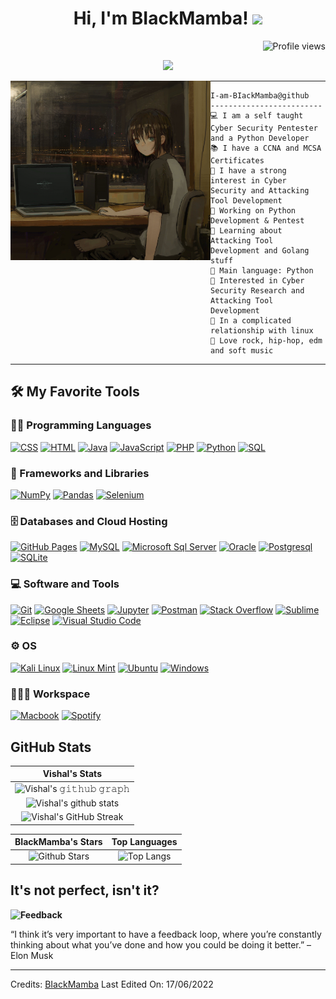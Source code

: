 <h1 align="center">
Hi, I'm BIackMamba!
  <img src="https://media.giphy.com/media/hvRJCLFzcasrR4ia7z/giphy.gif" width="30"></h1>
 <!--<img src="https://komarev.com/ghpvc/?username=BIackMamba&label=Profile%20Views&color=0e75b6&style=flat" align='right' alt="vishalmaurya" />-->
 <img src="https://gpvc.arturio.dev/BIackMamba" alt="Profile views" align='right'/> <a href="https://github.com/BIackMamba/BIackMamba/"> </a> 
<br/>

<!-- Typing SVG by DenverCoder1 - https://github.com/DenverCoder1/readme-typing-svg -->
<p align="center">
  <a href="https://github.com/DenverCoder1/readme-typing-svg"><img src="https://readme-typing-svg.herokuapp.com?lines=Cyber+Security+Pentester;Python+Developer;Cyber+Security+Reasercher;DS%20|%20AI%20|%20ML%20Enthusiastic;Always%20learning%20new%20things&center=true&width=380&height=45"></a>
</p>

<img align="left" src="https://github.com/BIackMamba/BIackMamba/blob/main/cropped_image.png" alt="Unfortunately I didn't find the author of the pic, feel to open a pull request if found" width="320" />
<hr>

```
I-am-BIackMamba@github
-------------------------
💻 I am a self taught Cyber Security Pentester and a Python Developer
📚 I have a CCNA and MCSA Certificates
📝 I have a strong interest in Cyber Security and Attacking Tool Development
🔭 Working on Python Development & Pentest
🌱 Learning about Attacking Tool Development and Golang stuff
🌟 Main language: Python
🚩 Interested in Cyber Security Research and Attacking Tool Development
💖 In a complicated relationship with linux
🎵 Love rock, hip-hop, edm and soft music
```
<hr>


## 🛠️ My Favorite Tools

### 👨‍💻 Programming Languages
<p>
    <a href="https://github.com/search?q=user%3ADenverCoder1+is%3Arepo+language%3Acss"><img alt="CSS" src="https://img.shields.io/badge/CSS%20-%231572B6.svg?logo=css3&logoColor=white"></a>
    <a href="https://github.com/search?q=user%3ADenverCoder1+is%3Arepo+language%3Ahtml"><img alt="HTML" src="https://img.shields.io/badge/HTML%20-%23E34F26.svg?logo=html5&logoColor=white"></a>
    <a href="https://github.com/search?q=user%3ADenverCoder1+is%3Arepo+language%3Ajava"><img alt="Java" src="https://img.shields.io/badge/Java-%23007396.svg?logo=java&logoColor=white"></a>
    <a href="https://github.com/search?q=user%3ADenverCoder1+is%3Arepo+language%3Ajavascript"><img alt="JavaScript" src="https://img.shields.io/badge/JavaScript%20-%23F7DF1E.svg?logo=javascript&logoColor=black"></a>
    <a href="https://github.com/search?q=user%3ADenverCoder1+is%3Arepo+language%3Agolang><img alt="GOLANG" src="https://img.shields.io/badge/GOLANG.js%20-%2343853D.svg?logo=golang.js&logoColor=white"></a>
    <a href="https://github.com/search?q=user%3ADenverCoder1+is%3Arepo+language%3Aphp"><img alt="PHP" src="https://img.shields.io/badge/Go-00ADD8?logo=go&logoColor=white"></a>
    <a href="https://github.com/search?q=user%3ADenverCoder1+is%3Arepo+language%3Apython"><img alt="Python" src="https://img.shields.io/badge/Python%20-%2314354C.svg?logo=python&logoColor=white"></a>
    <a href="https://github.com/search?q=user%3ADenverCoder1+is%3Arepo+language%3Asql"><img alt="SQL" src="https://img.shields.io/badge/SQL%20-%23025E8C.svg?logo=amazon-dynamodb&logoColor=white"></a>
    

### 🧰 Frameworks and Libraries

<p>
    <a href="#"><img alt="NumPy" src="https://img.shields.io/badge/Numpy%20-%23013243.svg?logo=numpy&logoColor=white"></a>
    <a href="#"><img alt="Pandas" src="https://img.shields.io/badge/Pandas%20-%23150458.svg?logo=pandas&logoColor=white"></a>
    <a href="#"><img alt="Selenium" src="https://img.shields.io/badge/Selenium-43B02A?logo=Selenium&logoColor=white"></a>
</p>

### 🗄️ Databases and Cloud Hosting

<p>
    <a href="#"><img alt="GitHub Pages" src="https://img.shields.io/badge/GitHub%20Pages-%23327FC7.svg?logo=github&logoColor=white"></a>
    <a href="#"><img alt="MySQL" src="https://img.shields.io/badge/MySQL-005C84?logo=mysql&logoColor=white"></a>
    <a href="#"><img alt="Microsoft Sql Server" src="https://img.shields.io/badge/Microsoft%20SQL%20Server-CC2927?logo=microsoft%20sql%20server&logoColor=white"></a>       
    <a href="#"><img alt="Oracle" src="https://img.shields.io/badge/Oracle-F80000?logo=Oracle&logoColor=white"></a>                                           <a href="#"><img alt="Postgresql" src="https://img.shields.io/badge/PostgreSQL-316192?logo=postgresql&logoColor=white"></a> 
    <a href="#"><img alt="SQLite" src="https://img.shields.io/badge/SQLite-07405E?logo=sqlite&logoColor=white"></a>                   
</p>

### 💻 Software and Tools
<p>
    <a href="#"><img alt="Git" src="https://img.shields.io/badge/Git%20-%23F05033.svg?logo=git&logoColor=white"></a>
    <a href="#"><img alt="Google Sheets" src="https://img.shields.io/badge/Google%20Sheets%20-%2334A853.svg?logo=google%20sheets&logoColor=white"></a>
    <a href="#"><img alt="Jupyter" src="https://img.shields.io/badge/Jupyter%20-%23F37626.svg?logo=Jupyter&logoColor=white"></a>
    <a href="#"><img alt="Postman" src="https://img.shields.io/badge/Postman-FF6C37?logo=postman&logoColor=white"></a>
    <a href="#"><img alt="Stack Overflow" src="https://img.shields.io/badge/-Stack%20Overflow-FE7A16?logo=stack-overflow&logoColor=white"></a>
    <a href="#"><img alt="Sublime" src="https://img.shields.io/badge/sublime_text-%23575757.svg?logo=sublime-text&logoColor=important"></a>
    <a href="#"><img alt="Eclipse" src="https://img.shields.io/badge/Eclipse-2C2255?logo=eclipse&logoColor=white"></a>
    <a href="#"><img alt="Visual Studio Code" src="https://img.shields.io/badge/Visual%20Studio%20Code-0078d7.svg?logo=visual-studio-code&logoColor=white"></a>
</p>

### ⚙️ OS
<p>
    <a href="#"><img alt="Kali Linux" src="https://img.shields.io/badge/Kali_Linux-557C94?logo=kali-linux&logoColor=white"></a>
    <a href="#"><img alt="Linux Mint" src="https://img.shields.io/badge/Linux_Mint-87CF3E?logo=linux-mint&logoColor=white"></a>
    <a href="#"><img alt="Ubuntu" src="https://img.shields.io/badge/Ubuntu-E95420?logo=ubuntu&logoColor=white"></a>
    <a href="#"><img alt="Windows" src="https://img.shields.io/badge/Windows-0078D6?logo=windows&logoColor=white"></a>
</p>

### 👨🏽‍💻 Workspace
<p>
    <a href="#"><img alt="Macbook" src="https://img.shields.io/badge/Apple%20laptop-333333?style=for-the-badge&logo=apple&logoColor=white"></a>
    <a href="#"><img alt="Spotify" src="https://img.shields.io/badge/Spotify-1ED760?logo=spotify&logoColor=white"></a>
</p>


## GitHub Stats


|                                                                     Vishal's Stats                                                                     |
|:------------------------------------------------------------------------------------------------------------------------------------------------------:|
| ![Vishal's 𝚐𝚒𝚝𝚑𝚞𝚋 𝚐𝚛𝚊𝚙𝚑](https://activity-graph.herokuapp.com/graph?username=BIackMamba&theme=react-dark&hide_border=true&area=true) |
| ![Vishal's github stats](https://github-readme-stats.vercel.app/api?username=BIackMamba&show_icons=true&theme=algolia)              | 
| ![Vishal's GitHub Streak](https://github-readme-streak-stats.herokuapp.com/?user=BIackMamba&theme=algolia)                    | 
    

|                                                                                                      BIackMamba's Stars                                                                                                       |                                                           Top Languages                                                           |      
|:-------------------------------------------------------------------------------------------------------------------------------------------------------------------------------------------------------------------------:|:---------------------------------------------------------------------------------------------------------------------------------:|
| ![Github Stars](https://github-readme-stats.vercel.app/api?username=BIackMamba&show_icons=true&locale=en&count_private=true&hide_rank=true&custom_title=My%20GitHub%20Stats&disable_animations=true&theme=algolia) | ![Top Langs](https://github-readme-stats.vercel.app/api/top-langs/?username=BIackMamba&langs_count=8&theme=algolia&layout=compact) |






## It's not perfect, isn't it?

**<img alt="Feedback" src="https://img.shields.io/badge/Ask%20me-anything-1abc9c.svg">**

“I think it’s very important to have a feedback loop, where you’re constantly thinking about what you’ve done and how you could be doing it better.”
– Elon Musk

  </td>
  </tr>
</table>

------
Credits: [BIackMamba](https://github.com/BIackMamba)
Last Edited On: 17/06/2022
